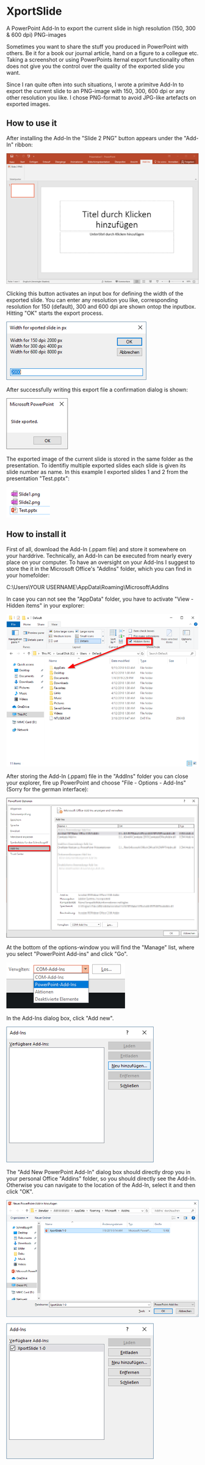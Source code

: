 # XportSlide
A PowerPoint Add-In to export the current slide in high resolution (150, 300 &amp; 600 dpi) PNG-images

Sometimes you want to share the stuff you produced in PowerPoint with others. Be it for a book our journal article, hand on a figure to a collegue etc. Taking a screenshot or using PowerPoints iternal export functionality often does not give you the control over the quality of the exported slide you want.

Since I ran quite often into such situations, I wrote a primitve Add-In to export the current slide to an PNG-image with 150, 300, 600 dpi or any other resolution you like. I chose PNG-format to avoid JPG-like artefacts on exported images. 

## How to use it

After installing the Add-In the "Slide 2 PNG" button appears under the "Add-In" ribbon:

![How to use the Add-In](documentation/add_in_6.png)

Clicking this button activates an input box for defining the width of the exported slide. You can enter any resolution you like, corresponding resolution for 150 (default), 300 and 600 dpi are shown ontop the inputbox. Hitting "OK" starts the export process. 

![How to use the Add-In](documentation/add_in_7.png)

After successfully writing this export file a confirmation dialog is shown:

![How to use the Add-In](documentation/add_in_8.png)

The exported image of the current slide is stored in the same folder as the presentation. To identifiy multiple exported slides each slide is given its slide number as name. In this example I exported slides 1 and 2 from the presentation "Test.pptx":

![How to use the Add-In](documentation/add_in_9.png)

## How to install it

First of all, download the Add-In (.ppam file) and store it somewhere on your harddrive. Technically, an Add-In can be executed from nearly every place on your computer. To have an oversight on your Add-Ins I suggest to store the it in the Microsoft Office's "AddIns" folder, which you can find in your homefolder:

C:\Users\YOUR USERNAME\AppData\Roaming\Microsoft\AddIns

In case you can not see the "AppData" folder, you have to activate "View - Hidden items" in your explorer:

![How to install the Add-In](documentation/show_hidden.png)

After storing the Add-In (.ppam) file in the "AddIns" folder you can close your explorer, fire up PowerPoint and choose "File - Options - Add-Ins" (Sorry for the german interface):

![How to install the Add-In](documentation/add_in_1.png)

At the bottom of the options-window you will find the "Manage" list, where you select "PowerPoint Add-ins" and click "Go".

![How to install the Add-In](documentation/add_in_2.png)

In the Add-Ins dialog box, click "Add new".

![How to install the Add-In](documentation/add_in_3.png)

The "Add New PowerPoint Add-In" dialog box should directly drop you in your personal Office "Addins" folder, so you should directly see the Add-In. Otherwise you can navigate to the location of the Add-In, select it and then click "OK".

![How to install the Add-In](documentation/add_in_4.png)

![How to install the Add-In](documentation/add_in_5.png)



